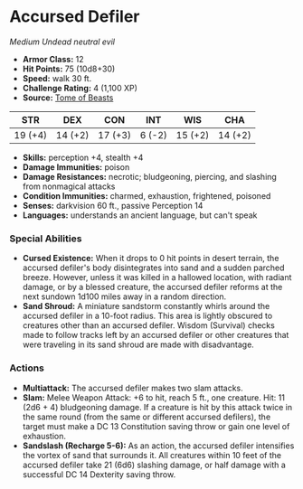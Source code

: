 # Accursed Defiler

*Medium* *Undead* *neutral evil*

- **Armor Class:** 12
- **Hit Points:** 75 (10d8+30)
- **Speed:** walk 30 ft.
- **Challenge Rating:** 4 (1,100 XP)
- **Source:** [Tome of Beasts](https://koboldpress.com/kpstore/product/tome-of-beasts-for-5th-edition-print/)

| STR | DEX | CON | INT | WIS | CHA |
| --- | --- | --- | --- | --- | --- |
| 19 (+4) | 14 (+2) | 17 (+3) | 6 (-2) | 15 (+2) | 14 (+2) |

- **Skills:** perception +4, stealth +4
- **Damage Immunities:** poison
- **Damage Resistances:** necrotic; bludgeoning, piercing, and slashing from nonmagical attacks
- **Condition Immunities:** charmed, exhaustion, frightened, poisoned
- **Senses:** darkvision 60 ft., passive Perception 14
- **Languages:** understands an ancient language, but can't speak
### Special Abilities
- **Cursed Existence:** When it drops to 0 hit points in desert terrain, the accursed defiler's body disintegrates into sand and a sudden parched breeze. However, unless it was killed in a hallowed location, with radiant damage, or by a blessed creature, the accursed defiler reforms at the next sundown 1d100 miles away in a random direction.
- **Sand Shroud:** A miniature sandstorm constantly whirls around the accursed defiler in a 10-foot radius. This area is lightly obscured to creatures other than an accursed defiler. Wisdom (Survival) checks made to follow tracks left by an accursed defiler or other creatures that were traveling in its sand shroud are made with disadvantage.
### Actions
- **Multiattack:** The accursed defiler makes two slam attacks.
- **Slam:** Melee Weapon Attack: +6 to hit, reach 5 ft., one creature. Hit: 11 (2d6 + 4) bludgeoning damage. If a creature is hit by this attack twice in the same round (from the same or different accursed defilers), the target must make a DC 13 Constitution saving throw or gain one level of exhaustion.
- **Sandslash (Recharge 5-6):** As an action, the accursed defiler intensifies the vortex of sand that surrounds it. All creatures within 10 feet of the accursed defiler take 21 (6d6) slashing damage, or half damage with a successful DC 14 Dexterity saving throw.
